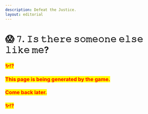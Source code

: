 ```yaml
---
description: Defeat the Justice.
layout: editorial
---
```


# 😱 𝟽. 𝙸𝚜 𝚝𝚑𝚎𝚛𝚎 𝚜𝚘𝚖𝚎𝚘𝚗𝚎 𝚎𝚕𝚜𝚎 𝚕𝚒𝚔𝚎 𝚖𝚎?



### <mark style="color:red;">✨⁉️</mark>&#x20;

### <mark style="color:red;">This page is being generated by the game.</mark>&#x20;

### <mark style="color:red;">Come back later.</mark>

### <mark style="color:red;">✨⁉️</mark>




